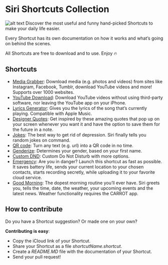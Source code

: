 # Siri Shortcuts Collection
![alt text](https://raw.githubusercontent.com/PowitOfficial/sirishortcuts/master/header.jpg)
Discover the most useful and funny hand-picked Shortcuts to make your daily life easier. 

Every Shortcut has its own documentation on how it works and what’s going on behind the scenes. 

All Shortcuts are free to download and to use. Enjoy 🔥

## Shortcuts
*   [Media Grabber](https://github.com/PowitOfficial/sirishortcuts/tree/master/shortcuts/Media%20Grabber): Download media (e.g. photos and videos) from sites like Instagram, Facebook, Tumblr, download YouTube videos and more! Supports over 1000 websites.
*   [YouTube Download](https://github.com/PowitOfficial/sirishortcuts/tree/master/shortcuts/YouTube%20Download): Download YouTube videos without using third-party software, nor leaving the YouTube app on your iPhone.
*   [Lyrics Generator](https://github.com/PowitOfficial/sirishortcuts/tree/master/shortcuts/Lyrics%20Generator): Gives you the lyrics of the song that’s currently playing. Compatible with Apple Music.
*   [Designer Quotes](https://github.com/PowitOfficial/sirishortcuts/tree/master/shortcuts/Designer%20Quotes): Get inspired by these amazing quotes that pop up on your screen whenever you want it and have the option to save them for the future in a note.
*   [Jokes](https://github.com/PowitOfficial/sirishortcuts/tree/master/shortcuts/Jokes): The best way to get rid of depression. Siri finally tells you random jokes on command.
*   [QR code](https://github.com/PowitOfficial/sirishortcuts/tree/master/shortcuts/QR%20code): Turn any text (e.g. url) into a QR code in no time.
*   [Genderize](https://github.com/PowitOfficial/sirishortcuts/tree/master/shortcuts/Genderize): Determines your gender, based on your first name. 
*   [Custom DND](https://github.com/PowitOfficial/sirishortcuts/tree/master/shortcuts/Custom%20DND): Custom Do Not Disturb with more options.
*   [Emergency](https://github.com/PowitOfficial/sirishortcuts/tree/master/shortcuts/Emergency): Are you in danger? Launch this shortcut as fast as possible. It saves battery life, sends your current location to your chosen contacts, starts recording secretly, while uploading it to your favorite cloud service.
*   [Good Morning](https://github.com/PowitOfficial/sirishortcuts/tree/master/shortcuts/Good%20Morning): The dopest morning routine you’ll ever have. Siri greets you, tells the time, date, the weather, your upcoming events and the latest news. Weather functionality requires the CARROT app.

## How to contribute
Do you have a Shortcut suggestion? Or made one on your own?

**Contributing is easy**:
*   Copy the iCloud link of your Shortcut.
*   Share your Shortcut as a file _shortcutName.shortcut_.
*   Create a _README.MD_ file with the documentation of your Shortcut.
*   Send your pull request!



